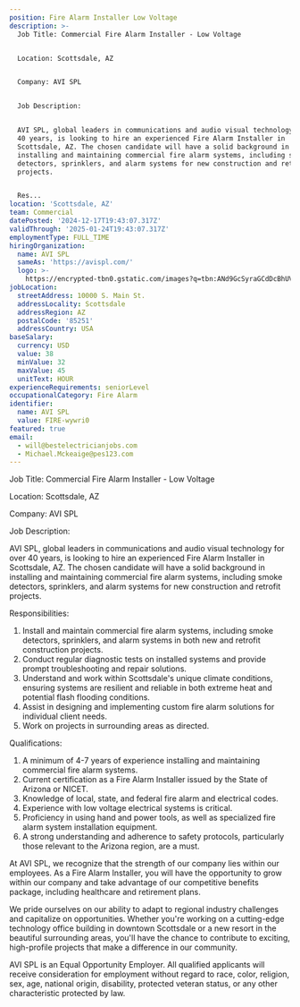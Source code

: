 ```yaml
---
position: Fire Alarm Installer Low Voltage
description: >-
  Job Title: Commercial Fire Alarm Installer - Low Voltage


  Location: Scottsdale, AZ


  Company: AVI SPL


  Job Description:


  AVI SPL, global leaders in communications and audio visual technology for over
  40 years, is looking to hire an experienced Fire Alarm Installer in
  Scottsdale, AZ. The chosen candidate will have a solid background in
  installing and maintaining commercial fire alarm systems, including smoke
  detectors, sprinklers, and alarm systems for new construction and retrofit
  projects. 


  Res...
location: 'Scottsdale, AZ'
team: Commercial
datePosted: '2024-12-17T19:43:07.317Z'
validThrough: '2025-01-24T19:43:07.317Z'
employmentType: FULL_TIME
hiringOrganization:
  name: AVI SPL
  sameAs: 'https://avispl.com/'
  logo: >-
    https://encrypted-tbn0.gstatic.com/images?q=tbn:ANd9GcSyraGCdDcBhUVCLjb9MI2McsVysMD7wjYlIQ&s
jobLocation:
  streetAddress: 10000 S. Main St.
  addressLocality: Scottsdale
  addressRegion: AZ
  postalCode: '85251'
  addressCountry: USA
baseSalary:
  currency: USD
  value: 38
  minValue: 32
  maxValue: 45
  unitText: HOUR
experienceRequirements: seniorLevel
occupationalCategory: Fire Alarm
identifier:
  name: AVI SPL
  value: FIRE-wywri0
featured: true
email:
  - will@bestelectricianjobs.com
  - Michael.Mckeaige@pes123.com
---
```




Job Title: Commercial Fire Alarm Installer - Low Voltage

Location: Scottsdale, AZ

Company: AVI SPL

Job Description:

AVI SPL, global leaders in communications and audio visual technology for over 40 years, is looking to hire an experienced Fire Alarm Installer in Scottsdale, AZ. The chosen candidate will have a solid background in installing and maintaining commercial fire alarm systems, including smoke detectors, sprinklers, and alarm systems for new construction and retrofit projects. 

Responsibilities:

1. Install and maintain commercial fire alarm systems, including smoke detectors, sprinklers, and alarm systems in both new and retrofit construction projects.
2. Conduct regular diagnostic tests on installed systems and provide prompt troubleshooting and repair solutions.
3. Understand and work within Scottsdale's unique climate conditions, ensuring systems are resilient and reliable in both extreme heat and potential flash flooding conditions.
4. Assist in designing and implementing custom fire alarm solutions for individual client needs.
5. Work on projects in surrounding areas as directed.

Qualifications:

1. A minimum of 4-7 years of experience installing and maintaining commercial fire alarm systems.
2. Current certification as a Fire Alarm Installer issued by the State of Arizona or NICET.
3. Knowledge of local, state, and federal fire alarm and electrical codes.
4. Experience with low voltage electrical systems is critical.
5. Proficiency in using hand and power tools, as well as specialized fire alarm system installation equipment.
6. A strong understanding and adherence to safety protocols, particularly those relevant to the Arizona region, are a must.

At AVI SPL, we recognize that the strength of our company lies within our employees. As a Fire Alarm Installer, you will have the opportunity to grow within our company and take advantage of our competitive benefits package, including healthcare and retirement plans. 

We pride ourselves on our ability to adapt to regional industry challenges and capitalize on opportunities. Whether you're working on a cutting-edge technology office building in downtown Scottsdale or a new resort in the beautiful surrounding areas, you'll have the chance to contribute to exciting, high-profile projects that make a difference in our community.

AVI SPL is an Equal Opportunity Employer. All qualified applicants will receive consideration for employment without regard to race, color, religion, sex, age, national origin, disability, protected veteran status, or any other characteristic protected by law.
